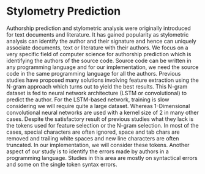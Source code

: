 # Stylometry Prediction 
Authorship prediction and stylometric analysis were originally introduced for text documents and literature. It has gained popularity as stylometric analysis can identify the author and their signature and hence can uniquely associate documents, text or literature with their authors. We focus on a very specific field of computer science for authorship prediction which is identifying the authors of the source code. Source code can be written in any programming language and for our implementation, we need the source code in the same programming language for all the authors. Previous studies have proposed many solutions involving feature extraction using the N-gram approach which turns out to yield the best results. This N-gram dataset is fed to neural network architecture (LSTM or convolutional) to predict the author. For the LSTM-based network, training is slow considering we will require quite a large dataset. Whereas 1-Dimensional convolutional neural networks are used with a kernel size of 2 in many other cases. Despite the satisfactory result of previous studies what they lack is the tokens used for feature selection or the N-gram selection. In most of the cases, special characters are often ignored, space and tab chars are removed and trailing white spaces and new line characters are often truncated. In our implementation, we will consider these tokens. Another aspect of our study is to identify the errors made by authors in a programming language. Studies in this area are mostly on syntactical errors and some on the single token syntax errors.

